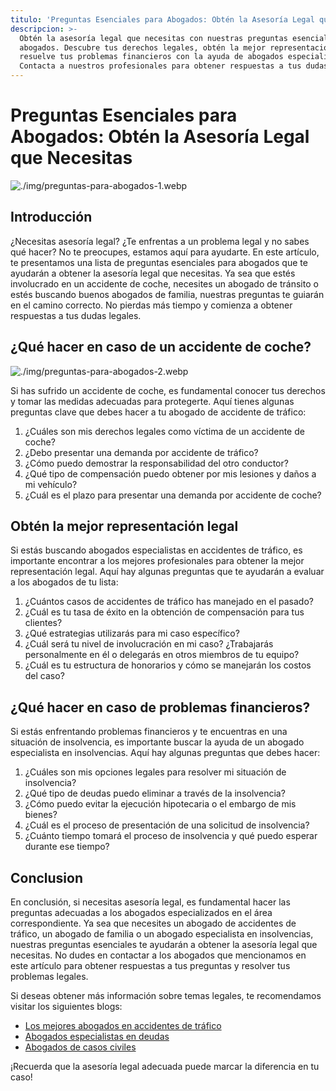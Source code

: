 ```yaml
---
titulo: 'Preguntas Esenciales para Abogados: Obtén la Asesoría Legal que Necesitas'
descripcion: >-
  Obtén la asesoría legal que necesitas con nuestras preguntas esenciales para
  abogados. Descubre tus derechos legales, obtén la mejor representación y
  resuelve tus problemas financieros con la ayuda de abogados especializados.
  Contacta a nuestros profesionales para obtener respuestas a tus dudas legales.
---
```


# Preguntas Esenciales para Abogados: Obtén la Asesoría Legal que Necesitas

![./img/preguntas-para-abogados-1.webp](./img/preguntas-para-abogados-1.webp)

## Introducción

¿Necesitas asesoría legal? ¿Te enfrentas a un problema legal y no sabes qué hacer? No te preocupes, estamos aquí para ayudarte. En este artículo, te presentamos una lista de preguntas esenciales para abogados que te ayudarán a obtener la asesoría legal que necesitas. Ya sea que estés involucrado en un accidente de coche, necesites un abogado de tránsito o estés buscando buenos abogados de familia, nuestras preguntas te guiarán en el camino correcto. No pierdas más tiempo y comienza a obtener respuestas a tus dudas legales.

## ¿Qué hacer en caso de un accidente de coche?

![./img/preguntas-para-abogados-2.webp](./img/preguntas-para-abogados-2.webp)

Si has sufrido un accidente de coche, es fundamental conocer tus derechos y tomar las medidas adecuadas para protegerte. Aquí tienes algunas preguntas clave que debes hacer a tu abogado de accidente de tráfico:

1. ¿Cuáles son mis derechos legales como víctima de un accidente de coche?
2. ¿Debo presentar una demanda por accidente de tráfico?
3. ¿Cómo puedo demostrar la responsabilidad del otro conductor?
4. ¿Qué tipo de compensación puedo obtener por mis lesiones y daños a mi vehículo?
5. ¿Cuál es el plazo para presentar una demanda por accidente de coche?

## Obtén la mejor representación legal

Si estás buscando abogados especialistas en accidentes de tráfico, es importante encontrar a los mejores profesionales para obtener la mejor representación legal. Aquí hay algunas preguntas que te ayudarán a evaluar a los abogados de tu lista:

1. ¿Cuántos casos de accidentes de tráfico has manejado en el pasado?
2. ¿Cuál es tu tasa de éxito en la obtención de compensación para tus clientes?
3. ¿Qué estrategias utilizarás para mi caso específico?
4. ¿Cuál será tu nivel de involucración en mi caso? ¿Trabajarás personalmente en él o delegarás en otros miembros de tu equipo?
5. ¿Cuál es tu estructura de honorarios y cómo se manejarán los costos del caso?

## ¿Qué hacer en caso de problemas financieros?

Si estás enfrentando problemas financieros y te encuentras en una situación de insolvencia, es importante buscar la ayuda de un abogado especialista en insolvencias. Aquí hay algunas preguntas que debes hacer:

1. ¿Cuáles son mis opciones legales para resolver mi situación de insolvencia?
2. ¿Qué tipo de deudas puedo eliminar a través de la insolvencia?
3. ¿Cómo puedo evitar la ejecución hipotecaria o el embargo de mis bienes?
4. ¿Cuál es el proceso de presentación de una solicitud de insolvencia?
5. ¿Cuánto tiempo tomará el proceso de insolvencia y qué puedo esperar durante ese tiempo?

## Conclusion

En conclusión, si necesitas asesoría legal, es fundamental hacer las preguntas adecuadas a los abogados especializados en el área correspondiente. Ya sea que necesites un abogado de accidentes de tráfico, un abogado de familia o un abogado especialista en insolvencias, nuestras preguntas esenciales te ayudarán a obtener la asesoría legal que necesitas. No dudes en contactar a los abogados que mencionamos en este artículo para obtener respuestas a tus preguntas y resolver tus problemas legales.

Si deseas obtener más información sobre temas legales, te recomendamos visitar los siguientes blogs:

- [Los mejores abogados en accidentes de tráfico](los-mejores-abogados-en-accidentes-de-trafico)
- [Abogados especialistas en deudas](abogados-especialistas-en-deudas)
- [Abogados de casos civiles](abogados-de-casos-civiles)

¡Recuerda que la asesoría legal adecuada puede marcar la diferencia en tu caso!
